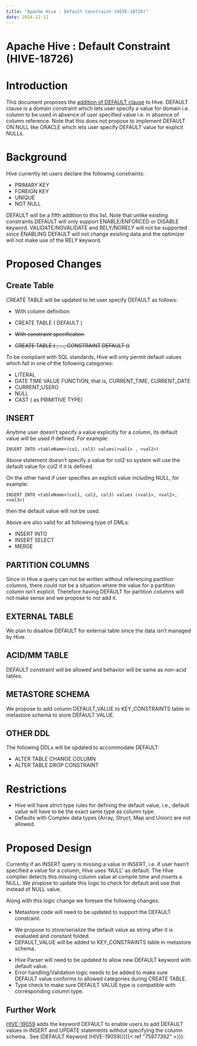 ```yaml
---
title: "Apache Hive : Default Constraint (HIVE-18726)"
date: 2024-12-12
---
```


# Apache Hive : Default Constraint (HIVE-18726)

# Introduction

This document proposes the [addition of DEFAULT clause](https://issues.apache.org/jira/browse/HIVE-18726) to Hive. DEFAULT clause is a domain constraint which lets user specify a value for domain i.e. column to be used in absence of user specified value i.e. in absence of column reference. Note that this does not propose to implement DEFAULT ON NULL like ORACLE which lets user specify DEFAULT value for explicit NULLs.

# Background

Hive currently let users declare the following constraints:

* PRIMARY KEY
* FOREIGN KEY
* UNIQUE
* NOT NULL

DEFAULT will be a fifth addition to this list. Note that unlike existing constraints DEFAULT will only support ENABLE/ENFORCED or DISABLE keyword. VALIDATE/NOVALIDATE and RELY/NORELY will not be supported since ENABLING DEFAULT will not change existing data and the optimizer will not make use of the RELY keyword.

# Proposed Changes

## Create Table

CREATE TABLE will be updated to let user specify DEFAULT as follows:

* With column definition
+ CREATE TABLE <tableName> (<columnName> <dataType> DEFAULT <defaultValue>)

* ~~With constraint specification~~
+ ~~CREATE TABLE <tableName> (<columnName> <dataType>, …, CONSTRAINT <constraintName> DEFAULT <defaultValue> (<columnName>)~~

To be compliant with SQL standards, Hive will only permit default values which fall in one of the following categories:

* LITERAL
* DATE TIME VALUE FUNCTION, that is, CURRENT_TIME, CURRENT_DATE
* CURRENT_USER()
* NULL
* CAST (<expression in above category> as PRIMITIVE TYPE)

## INSERT

Anytime user doesn’t specify a value explicitly for a column, its default value will be used if defined. For example:

`INSERT INTO <tableName>(co1, col3) values(<val1> , <val2>)` 

Above statement doesn’t specify a value for col2 so system will use the default value for col2 if it is defined.

On the other hand if user specifies an explicit value including NULL, for example:

`INSERT INTO <tableName>(col1, col2, col3) values (<val1>, <val2>, <val3>)`

then the default value will not be used.

Above are also valid for all following type of DMLs:

* INSERT INTO
* INSERT SELECT
* MERGE

## PARTITION COLUMNS

Since in Hive a query can not be written without referencing partition columns, there could not be a situation where the value for a partition column isn’t explicit. Therefore having DEFAULT for partition columns will not make sense and we propose to not add it.

## EXTERNAL TABLE

We plan to disallow DEFAULT for external table since the data isn’t managed by Hive.

## ACID/MM TABLE

DEFAULT constraint will be allowed and behavior will be same as non-acid tables.

## METASTORE SCHEMA

We propose to add column DEFAULT_VALUE to KEY_CONSTRAINTS table in metastore schema to store DEFAULT VALUE.

## OTHER DDL

The following DDLs will be updated to accommodate DEFAULT:

* ALTER TABLE CHANGE COLUMN
* ALTER TABLE DROP CONSTRAINT

# Restrictions

* Hive will have strict type rules for defining the default value, i.e., default value will have to be the exact same type as column type.
* Defaults with Complex data types (Array, Struct, Map and Union) are not allowed.

# Proposed Design

Currently if an INSERT query is missing a value in INSERT, i.e. if user hasn’t specified a value for a column, Hive uses ‘NULL’ as default. The Hive compiler detects this missing column value at compile time and inserts a NULL. We propose to update this logic to check for default and use that instead of NULL value.

Along with this logic change we foresee the following changes:

* Metastore code will need to be updated to support the DEFAULT constraint.
+ We propose to store/serialize the default value as string after it is evaluated and constant folded.
+ DEFAULT_VALUE will be added to KEY_CONSTRAINTS table in metastore schema.

* Hive Parser will need to be updated to allow new DEFAULT keyword with default value.
* Error handling/Validation logic needs to be added to make sure DEFAULT value conforms to allowed categories during CREATE TABLE.
* Type check to make sure DEFAULT VALUE type is compatible with corresponding column type.

## Further Work

[HIVE-19059](https://issues.apache.org/jira/browse/HIVE-19059) adds the keyword DEFAULT to enable users to add DEFAULT values in INSERT and UPDATE statements without specifying the column schema.  See [DEFAULT Keyword (HIVE-19059)]({{< ref "75977362" >}}).

 

 

